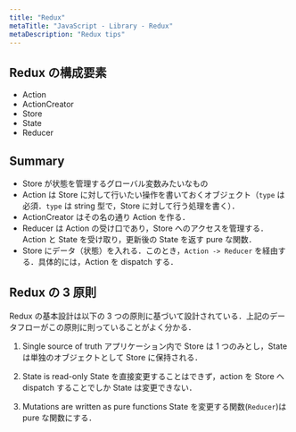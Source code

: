 ```yaml
---
title: "Redux"
metaTitle: "JavaScript - Library - Redux"
metaDescription: "Redux tips"
---
```


## Redux の構成要素

- Action
- ActionCreator
- Store
- State
- Reducer

## Summary

- Store が状態を管理するグローバル変数みたいなもの
- Action は Store に対して行いたい操作を書いておくオブジェクト（`type` は必須．`type` は string 型で，Store に対して行う処理を書く）．
- ActionCreator はその名の通り Action を作る．
- Reducer は Action の受け口であり，Store へのアクセスを管理する．Action と State を受け取り，更新後の State を返す pure な関数．
- Store にデータ（状態）を入れる．このとき，`Action -> Reducer` を経由する．具体的には，Action を dispatch する．

## Redux の 3 原則

Redux の基本設計は以下の 3 つの原則に基づいて設計されている．上記のデータフローがこの原則に則っていることがよく分かる．

1. Single source of truth
   アプリケーション内で Store は 1 つのみとし，State は単独のオブジェクトとして Store に保持される．

2. State is read-only
   State を直接変更することはできず，action を Store へ dispatch することでしか State は変更できない．

3. Mutations are written as pure functions
   State を変更する関数(`Reducer`)は pure な関数にする．
